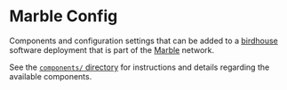 # Marble Config

Components and configuration settings that can be added to a [birdhouse](https://github.com/bird-house/birdhouse-deploy/)
software deployment that is part of the [Marble](https://marbleclimate.com/) network.

See the [`components/` directory](./components/README.md) for instructions and details regarding the available 
components.
